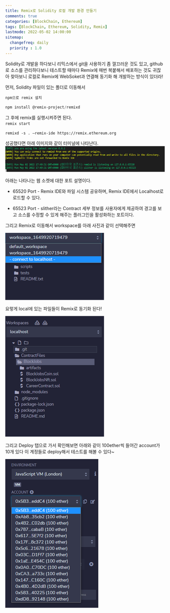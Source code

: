 ```yaml
---
title: Remix로 Solidity 로컬 개발 환경 만들기  
comments: true
categories: [BlockChain, Ethereum]
tags: [BlockChain, Ethereum, Solidity, Remix]
lastmode: 2022-05-02 14:00:00
sitemap:  
  changefreq: daily
  priority : 1.0
---
```


Solidity로 개발을 하다보니 리믹스에서 git을 사용하기 좀 껄끄러운 것도 있고, github로 소스를 관리하다보니 테스트할 때마다 Remix에 매번 복붙해서 배포하는 것도 귀찮아 찾아보니 로컬로 Remix에 WebSoket과 연결해 동기화 해 개발하는 방식이 있더라!

먼저, Solidity 파일이 있는 폴더로 이동해서

`npm으로 remix 설치`
```powershell
npm install @remix-project/remixd
```

그 후에 remix를 실행시켜주면 된다.  
`remix start`
```
remixd -s . —remix-ide https://remix.ethereum.org
```

성공했다면 아래 이미지와 같이 터미널에 나타난다.
![remix1](/assets/img/post/remix.png)

아래는 나타나는 웹 소켓에 대한 포트 설명이다.

* 65520 Port - Remix IDE와 파일 시스템 공유하며, Remix IDE에서 Localhost로 로드할 수 있다.

* 65523 Port - slither라는 Contract 세부 정보를 사용자에게 제공하여 경고를 보고 소스를 수정할 수 있게 해주는 플러그인을 활성화하는 포트이다.

그리고 Remix로 이동해서 workspace를 아래 사진과 같이 선택해주면  

![remix2](/assets/img/post/remix2.png)

요렇게 local에 있는 파일들이 Remix로 동기화 된다!  

![remix4](/assets/img/post/remix4.png)

그리고 Deploy 탭으로 가서 확인해보면 아래와 같이 100ether씩 들어간 account가 10개 있다 이 계정들로 deploy해서 테스트를 해볼 수 있다~  

![remix4](/assets/img/post/remix3.png)